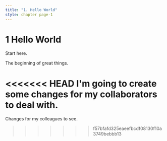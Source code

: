 ```yaml
---
title: "1. Hello World"
style: chapter page-1
---
```


# **1** Hello World

Start here.

The beginning of great things.

<<<<<<< HEAD
I'm going to create some changes for my collaborators to deal with.
=======
Changes for my colleagues to see.
>>>>>>> f57bfafd325eaeefbcdf08130f10a3749bebbb13
